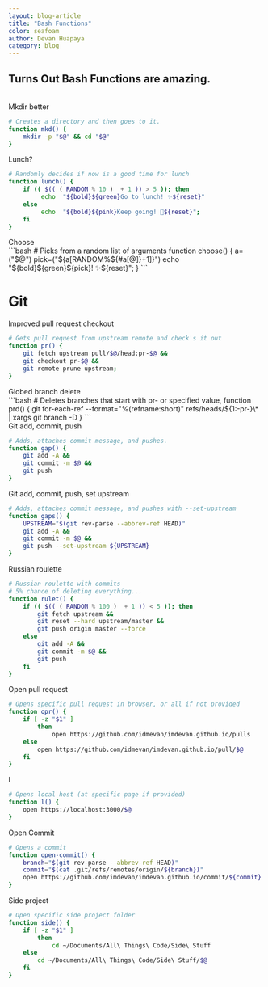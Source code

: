 ```yaml
---
layout: blog-article
title: "Bash Functions"
color: seafoam
author: Devan Huapaya
category: blog
---
```


## Turns Out Bash Functions are amazing.
<br>
<div class="center">Mkdir better</div>

```bash
# Creates a directory and then goes to it.
function mkd() {
    mkdir -p "$@" && cd "$@"
}
```

<div class="center">Lunch?</div>

```bash
# Randomly decides if now is a good time for lunch
function lunch() {
    if (( $(( ( RANDOM % 10 )  + 1 )) > 5 )); then
         echo  "${bold}${green}Go to lunch! ✨${reset}"
    else
         echo  "${bold}${pink}Keep going! 💫${reset}";
    fi
}
```

<div class="center">Choose</div>
```bash
# Picks from a random list of arguments
function choose() {
    a=("$@")
    pick=("${a[RANDOM%${#a[@]}+1]}")
    echo "${bold}${green}${pick}! ✨${reset}";
}
```

# Git
<div class="center">Improved pull request checkout</div>

```bash
# Gets pull request from upstream remote and check's it out
function pr() {
    git fetch upstream pull/$@/head:pr-$@ &&
    git checkout pr-$@ &&
    git remote prune upstream;
}
```

<div class="center">Globed branch delete</div>
```bash
# Deletes branches that start with pr- or specified value,
function prd() {
  git for-each-ref --format="%(refname:short)" refs/heads/${1:-pr-}\* | xargs git branch -D
}
```

<div class="center">Git add, commit, push</div>

```bash
# Adds, attaches commit message, and pushes.
function gap() {
    git add -A &&
    git commit -m $@ &&
    git push
}
```

<div class="center">Git add, commit, push, set upstream</div>

```bash
# Adds, attaches commit message, and pushes with --set-upstream
function gaps() {
    UPSTREAM="$(git rev-parse --abbrev-ref HEAD)"
    git add -A &&
    git commit -m $@ &&
    git push --set-upstream ${UPSTREAM}
}
```

<div class="center">Russian roulette</div>

```bash
# Russian roulette with commits
# 5% chance of deleting everything...
function rulet() {
    if (( $(( ( RANDOM % 100 )  + 1 )) < 5 )); then
        git fetch upstream &&
        git reset --hard upstream/master &&
        git push origin master --force
    else
        git add -A &&
        git commit -m $@ &&
        git push
    fi
}
```

<div class="center">Open pull request</div>

```bash
# Opens specific pull request in browser, or all if not provided
function opr() {
    if [ -z "$1" ]
        then
            open https://github.com/idmevan/imdevan.github.io/pulls
    else
        open https://github.com/idmevan/imdevan.github.io/pull/$@
    fi
}
```

<div class="center">l</div>

```bash
# Opens local host (at specific page if provided)
function l() {
    open https://localhost:3000/$@
}
```

<div class="center">Open Commit</div>

```bash
# Opens a commit
function open-commit() {
    branch="$(git rev-parse --abbrev-ref HEAD)"
    commit="$(cat .git/refs/remotes/origin/${branch})"
    open https://github.com/imdevan/imdevan.github.io/commit/${commit}
}
```

<div class="center">Side project</div>

```bash
# Open specific side project folder
function side() {
    if [ -z "$1" ]
        then
            cd ~/Documents/All\ Things\ Code/Side\ Stuff
    else
        cd ~/Documents/All\ Things\ Code/Side\ Stuff/$@
    fi
}
```
